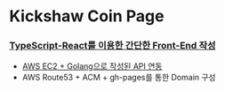 # Kickshaw Coin Page

### [TypeScript-React를 이용한 간단한 Front-End 작성](https://pages.kickshaw-coin.com)

- [AWS EC2 + Golang으로 작성된 API 연동](https://api.kickshaw-coin.com)
- AWS Route53 + ACM + gh-pages를 통한 Domain 구성

